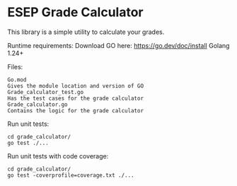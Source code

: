 # ESEP Grade Calculator

This library is a simple utility to calculate your grades.

Runtime requirements:
Download GO here: https://go.dev/doc/install
Golang 1.24+

Files:
```
Go.mod
Gives the module location and version of GO
Grade_calculator_test.go
Has the test cases for the grade calculator
Grade_calculator.go
Contains the logic for the grade calculator
```

Run unit tests:
```
cd grade_calculator/
go test ./...
```

Run unit tests with code coverage:
```
cd grade_calculator/
go test -coverprofile=coverage.txt ./...
```
